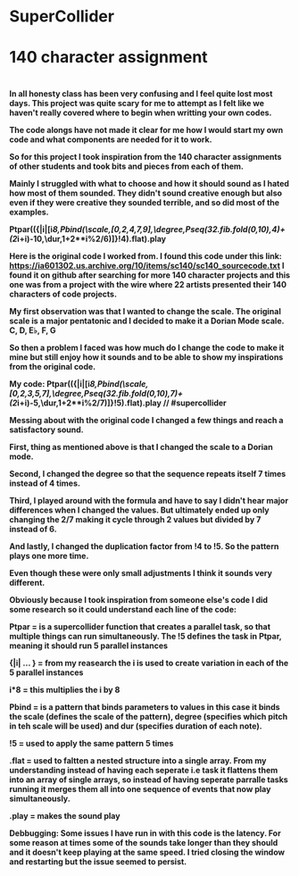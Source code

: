 # SuperCollider
 
<h1> 140 character assignment<h1>

<h4>In all honesty class has been very confusing and I feel quite lost most days. 
This project was quite scary for me to attempt as I felt like we haven't really covered 
where to begin when writting your own codes. 

The code alongs have not made it clear for me how I would start my own code 
and what components are needed for it to work. 

So for this project I took inspiration from the 140 character assignments of other 
students and took bits and pieces from each of them. 

Mainly I struggled with what to choose and how it should sound as I hated how most of them sounded. 
They didn't sound creative enough but also even if they were creative they sounded terrible, and
so did most of the examples. 

Ptpar(({|i|[i*8,Pbind(\scale,[0,2,4,7,9],\degree,Pseq(32.fib.fold(0,10),4)+(2*i+i)-10,\dur,1+2**i%2/6)]}!4).flat).play 

Here is the original code I worked from. I found this code under this link: https://ia601302.us.archive.org/10/items/sc140/sc140_sourcecode.txt
I found it on github after searching for more 140 character projects and this one was from a 
project with the wire where 22 artists presented their 140 characters of code projects. 

My first observation was that I wanted to change the scale. The 
original scale is a major pentatonic and I decided to make it a Dorian Mode scale. C, D, E♭, F, G

So then a problem I faced was how much do I change the code to make it mine but still enjoy how it 
sounds and to be able to show my inspirations from the original code.

My code: 
Ptpar(({|i|[i*8,Pbind(\scale,[0,2,3,5,7],\degree,Pseq(32.fib.fold(0,10),7)+(2*i+i)-5,\dur,1+2**i%2/7)]}!5).flat).play // #supercollider

Messing about with the original code I changed a few things and reach a satisfactory sound. 

First, thing as mentioned above is that I changed the scale to a Dorian mode. 

Second, I changed the degree so that the sequence repeats itself 7 times instead of 4 times. 

Third, I played around with the formula and have to say I didn't hear major differences when I changed the values. But ultimately ended up only changing the 2/7 making it cycle through 2 values but divided by 7 instead of 6. 

And lastly, I changed the duplication factor from !4 to !5. So the pattern plays one more time. 

Even though these were only small adjustments I think it sounds very different. 

Obviously because I took inspiration from someone else's code I did some research so it could understand each line of the code:

Ptpar = is a supercollider function that creates a parallel task, so that multiple things can run simultaneously. 
The !5 defines the task in Ptpar, meaning it should run 5 parallel instances

{|i| ... } = from my reasearch the i is used to create variation in each of the 5 parallel instances 

i*8 = this multiplies the i by 8

Pbind = is a pattern that binds parameters to values
in this case it binds the scale (defines the scale of the pattern), degree (specifies which pitch in teh scale will be used) and dur (specifies duration of each note). 

!5 = used to apply the same pattern 5 times

.flat = used to faltten a nested structure into a single array. From my understanding instead of having each seperate i.e task it flattens them into an array of single arrays, so instead of having seperate parralle tasks running it merges them all into one sequence of events that now play simultaneously. 

.play = makes the sound play

Debbugging:
Some issues I have run in with this code is the latency. For some reason at times some of the sounds take longer than they should and it doesn't keep playing at the same speed. I tried closing the window and restarting but the issue seemed to persist. 

